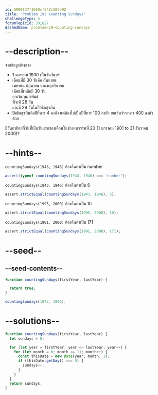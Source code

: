 ```yaml
---
id: 5900f37f1000cf542c50fe92
title: 'Problem 19: Counting Sundays'
challengeType: 5
forumTopicId: 301827
dashedName: problem-19-counting-sundays
---
```


# --description--

จากข้อมูลข้างล่าง

<ul>
  <li>1 มกราคม 1900 เป็นวันจันทร์</li>
  <li>เดือนที่มี 30 วันคือ กันยายน <br>เมษายน มิถุนายน และพฤศจิกายน<br>เดือนที่เหลือมี 30 วัน<br>ยกเว้นกุมภาพันธ์<br>ที่จะมี 28 วัน<br>และมี 29 วันในปีอธิกสุรทิน</li>
  <li>ปีอธิกสุรทินคือปีที่หาร 4 ลงตัว แต่ต้องไม่เป็นปีที่หาร 100 ลงตัว ยกเว้นว่าจะหาร 400 ลงตัวด้วย</li>
</ul>

มีวันอาทิตย์กี่วันที่เป็นวันแรกของเดือนในช่วงศตวรรษที่ 20 (1 มกราคม 1901 to 31 ธันวาคม 2000)?

# --hints--

`countingSundays(1943, 1946)` ต้องคืนค่าเป็น number

```js
assert(typeof countingSundays(1943, 1946) === 'number');
```

`countingSundays(1943, 1946)` ต้องคืนค่าเป็น 6

```js
assert.strictEqual(countingSundays(1943, 1946), 6);
```

`countingSundays(1995, 2000)` ต้องคืนค่าเป็น 10

```js
assert.strictEqual(countingSundays(1995, 2000), 10);
```

`countingSundays(1901, 2000)` ต้องคืนค่าเป็น 171

```js
assert.strictEqual(countingSundays(1901, 2000), 171);
```

# --seed--

## --seed-contents--

```js
function countingSundays(firstYear, lastYear) {

  return true;
}

countingSundays(1943, 1946);
```

# --solutions--

```js
function countingSundays(firstYear, lastYear) {
  let sundays = 0;

  for (let year = firstYear; year <= lastYear; year++) {
    for (let month = 0; month <= 11; month++) {
      const thisDate = new Date(year, month, 1);
      if (thisDate.getDay() === 0) {
        sundays++;
      }
    }
  }
  return sundays;
}
```
